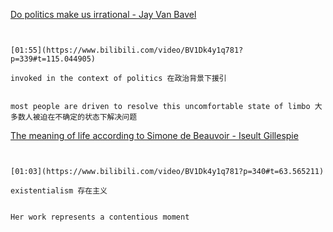 [Do politics make us irrational - Jay Van Bavel](https://www.bilibili.com/video/BV1Dk4y1q781?p=339)


```ad-note


[01:55](https://www.bilibili.com/video/BV1Dk4y1q781?p=339#t=115.044905)

invoked in the context of politics 在政治背景下援引

```

```ad-note

most people are driven to resolve this uncomfortable state of limbo 大多数人被迫在不确定的状态下解决问题

```

[The meaning of life according to Simone de Beauvoir - Iseult Gillespie](https://www.bilibili.com/video/BV1Dk4y1q781?p=340)

```ad-note


[01:03](https://www.bilibili.com/video/BV1Dk4y1q781?p=340#t=63.565211)

existentialism 存在主义

```

```ad-note

Her work represents a contentious moment

```